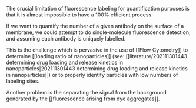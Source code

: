 The crucial limitation of fluorescence labeling for quantification purposes is that it is almost impossible to have a 100% efficient process. 

If we want to quantify the number of a given antibody on the surface of a membrane, we could attempt to do single-molecule fluorescence detection, and assuming each antibody is uniquely labelled. 

This is the challenge which is pervasive in the use of [[Flow Cytometry]] to determine [[loading ratio of nanoparticles]] (see: [[literature/202111301443 determining drug loading and release kinetics in nanoparticles|202111301443 determining drug loading and release kinetics in nanoparticles]]) or to properly identify particles with low numbers of labeling sites. 

Another problem is the separating the signal from the background generated by the [[fluorescence arising from dye aggregates]]. 